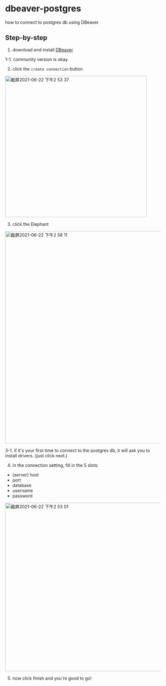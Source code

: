 # dbeaver-postgres
how to connect to postgres db using DBeaver

## Step-by-step
1. download and install [DBeaver](https://dbeaver.com/) 
 
  1-1. community version is okay.

2. click the `create connection` button 
<img width="458" alt="截屏2021-06-22 下午2 53 37" src="https://user-images.githubusercontent.com/21968222/122871200-a2b91f00-d369-11eb-9d30-6355f2474e28.png">

3. click the Elephant
<img width="688" alt="截屏2021-06-22 下午2 58 11" src="https://user-images.githubusercontent.com/21968222/122871641-473b6100-d36a-11eb-86da-df8975fd86cd.png">

  3-1. if it's your first time to connect to the postgres db, it will ask you to install drivers. (just click next.)


4. in the connection setting, fill in the 5 slots:
- (server) host
- port
- database
- username
- password

<img width="546" alt="截屏2021-06-22 下午2 53 01" src="https://user-images.githubusercontent.com/21968222/122871125-8c12c800-d369-11eb-99f2-1dd428faf18a.png">

5. now click finish and you're good to go!
